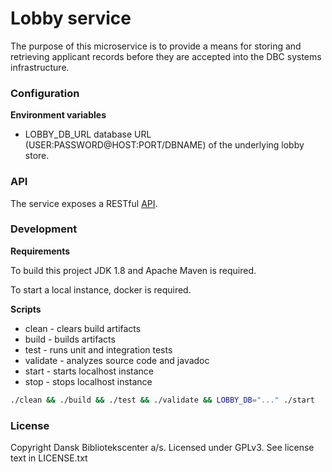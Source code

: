Lobby service
=============

The purpose of this microservice is to provide a means for storing and retrieving applicant
records before they are accepted into the DBC systems infrastructure.

### Configuration

**Environment variables**

* LOBBY_DB_URL database URL (USER:PASSWORD@HOST:PORT/DBNAME) of the underlying lobby store.

### API

The service exposes a RESTful [API](https://raw.githubusercontent.com/DBCDK/lobby/master/API.md).

### Development

**Requirements**

To build this project JDK 1.8 and Apache Maven is required.

To start a local instance, docker is required.

**Scripts**
* clean - clears build artifacts
* build - builds artifacts
* test - runs unit and integration tests
* validate - analyzes source code and javadoc
* start - starts localhost instance
* stop - stops localhost instance

```bash
./clean && ./build && ./test && ./validate && LOBBY_DB="..." ./start
```

### License

Copyright Dansk Bibliotekscenter a/s. Licensed under GPLv3.
See license text in LICENSE.txt
